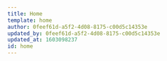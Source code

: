 ```yaml
---
title: Home
template: home
author: 0feef61d-a5f2-4d08-8175-c00d5c14353e
updated_by: 0feef61d-a5f2-4d08-8175-c00d5c14353e
updated_at: 1603098237
id: home
---
```

